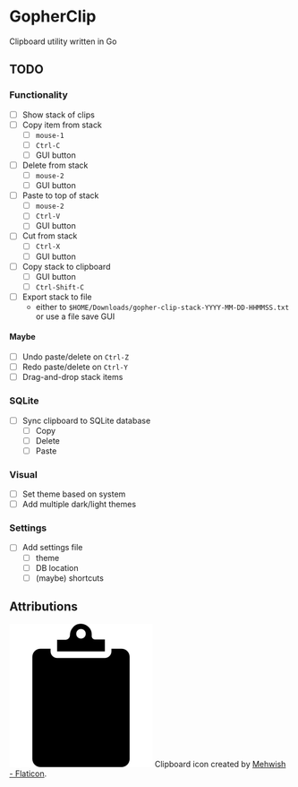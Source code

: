 # GopherClip

Clipboard utility written in Go

## TODO

### Functionality

- [ ] Show stack of clips
- [ ] Copy item from stack
  - [ ] `mouse-1`
  - [ ] `Ctrl-C`
  - [ ] GUI button
- [ ] Delete from stack
  - [ ] `mouse-2`
  - [ ] GUI button
- [ ] Paste to top of stack
  - [ ] `mouse-2`
  - [ ] `Ctrl-V`
  - [ ] GUI button
- [ ] Cut from stack
  - [ ] `Ctrl-X`
  - [ ] GUI button
- [ ] Copy stack to clipboard
  - [ ] GUI button
  - [ ] `Ctrl-Shift-C`
- [ ] Export stack to file
  - either to `$HOME/Downloads/gopher-clip-stack-YYYY-MM-DD-HHMMSS.txt` or use a file save GUI

#### Maybe

- [ ] Undo paste/delete on `Ctrl-Z`
- [ ] Redo paste/delete on `Ctrl-Y`
- [ ] Drag-and-drop stack items

### SQLite

- [ ] Sync clipboard to SQLite database
  - [ ] Copy
  - [ ] Delete
  - [ ] Paste

### Visual

- [ ] Set theme based on system
- [ ] Add multiple dark/light themes

### Settings

- [ ] Add settings file
  - [ ] theme
  - [ ] DB location
  - [ ] (maybe) shortcuts

## Attributions

![clipboard icon](Icon.png) Clipboard icon created by [Mehwish - Flaticon](https://www.flaticon.com/free-icons/clipboard).
